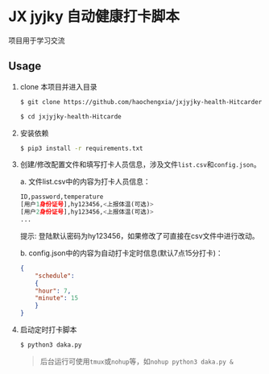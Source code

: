 # JX jyjky 自动健康打卡脚本

项目用于学习交流

## Usage
1. clone 本项目并进入目录
    ```bash
    $ git clone https://github.com/haochengxia/jxjyjky-health-Hitcarder.git --depth 1

    $ cd jxjyjky-health-Hitcarde
    ```

2. 安装依赖
   ```bash
   $ pip3 install -r requirements.txt
   ```

3. 创建/修改配置文件和填写打卡人员信息，涉及文件`list.csv`和`config.json`。

    a. 文件list.csv中的内容为打卡人员信息：

    ```python
    ID,password,temperature
    [用户1身份证号],hy123456,<上报体温(可选)>
    [用户2身份证号],hy123456,<上报体温(可选)>
    ...
    ```

    提示: 登陆默认密码为hy123456，如果修改了可直接在csv文件中进行改动。

    b. config.json中的内容为自动打卡定时信息(默认7点15分打卡)：
    ```json
    {
        "schedule":
        {
        "hour": 7,
        "minute": 15
        }
    }
    ```
4. 启动定时打卡脚本
   ```bash
   $ python3 daka.py
   ```
   > 后台运行可使用`tmux`或`nohup`等，如`nohup python3 daka.py &`


